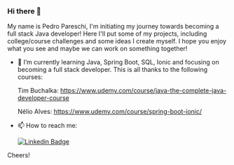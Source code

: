 ### Hi there 👋

My name is Pedro Pareschi, I'm initiating my journey towards becoming a full stack Java developer! Here I'll put some of my projects, including college/course challenges and some ideas
I create myself. I hope you enjoy what you see and maybe we can work on something together!

- 🌱 I’m currently learning Java, Spring Boot, SQL, Ionic and focusing on becoming a full stack developer. This is all thanks to the following courses:

  Tim Buchalka: https://www.udemy.com/course/java-the-complete-java-developer-course
  
  Nélio Alves: https://www.udemy.com/course/spring-boot-ionic/
  
- 📫 How to reach me:

  [![Linkedin Badge](https://img.shields.io/badge/-LinkedIn-blue?style=flat-square&logo=Linkedin&logoColor=white&link=https://www.linkedin.com/in/fagnerpsantos/)](https://www.linkedin.com/in/pedropareschi/)

Cheers!
